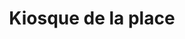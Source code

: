 ---
title: "Kiosque de la place"
url: /saint-michel-de-lattalaye/kiosque-de-la-place/
shop: quiosco
---